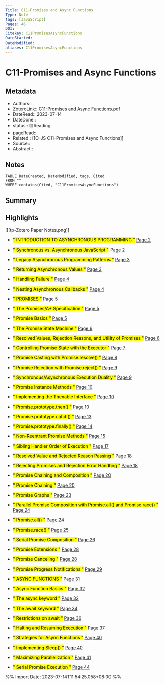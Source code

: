 ```yaml
---
Title: C11-Promises and Async Functions
Type: Note
tags: [JavaScript] 
Pages: 46
DOI: 
Citekey: C11PromisesAsyncFunctions
DateStarted: 
DateModified: 
aliases: C11PromisesAsyncFunctions
---
```

# C11-Promises and Async Functions
## Metadata
- Authors::  
- ZoteroLink:: [C11-Promises and Async Functions.pdf](zotero://select/library/items/B29JDDKZ)
- DateRead:: 2023-07-14
- DateDone::
- status:: 🟨Reading
- pageRead::
- Related:: [[O-JS C11-Promises and Async Functions]]
- Source:: 
- Abstract:: 

## Notes
```dataview
TABLE DateCreated, DateModified, tags, Cited
FROM ""
WHERE contains(Cited, "C11PromisesAsyncFunctions")
```
## Summary

## Highlights
![[tp-Zotero Paper Notes.png]]
- <mark class="hltr-gray ">" INTRODUCTION TO ASYNCHRONOUS PROGRAMMING "</mark> [Page 2 ]( zotero://open-pdf/library/items/B29JDDKZ?page=2&annotation=87HD5KV8)

- <mark class="hltr-gray ">" Synchronous vs. Asynchronous JavaScript "</mark> [Page 2 ]( zotero://open-pdf/library/items/B29JDDKZ?page=2&annotation=T7VZVMG2)

- <mark class="hltr-gray ">" Legacy Asynchronous Programming Patterns "</mark> [Page 3 ]( zotero://open-pdf/library/items/B29JDDKZ?page=3&annotation=WVS9RD3K)

- <mark class="hltr-gray ">" Returning Asynchronous Values "</mark> [Page 3 ]( zotero://open-pdf/library/items/B29JDDKZ?page=3&annotation=Y4VPYZ7N)

- <mark class="hltr-gray ">" Handling Failure "</mark> [Page 4 ]( zotero://open-pdf/library/items/B29JDDKZ?page=4&annotation=CX9HK66A)

- <mark class="hltr-gray ">" Nesting Asynchronous Callbacks "</mark> [Page 4 ]( zotero://open-pdf/library/items/B29JDDKZ?page=4&annotation=X4B7RWIM)

- <mark class="hltr-gray ">" PROMISES "</mark> [Page 5 ]( zotero://open-pdf/library/items/B29JDDKZ?page=5&annotation=Q57QXZ97)

- <mark class="hltr-gray ">" The Promises/A+ Specification "</mark> [Page 5 ]( zotero://open-pdf/library/items/B29JDDKZ?page=5&annotation=EDZU3EVS)

- <mark class="hltr-gray ">" Promise Basics "</mark> [Page 5 ]( zotero://open-pdf/library/items/B29JDDKZ?page=5&annotation=HLA8W4MX)

- <mark class="hltr-gray ">" The Promise State Machine "</mark> [Page 6 ]( zotero://open-pdf/library/items/B29JDDKZ?page=6&annotation=6884JP5Z)

- <mark class="hltr-gray ">" Resolved Values, Rejection Reasons, and Utility of Promises "</mark> [Page 6 ]( zotero://open-pdf/library/items/B29JDDKZ?page=6&annotation=C3DRZJRP)

- <mark class="hltr-gray ">" Controlling Promise State with the Executor "</mark> [Page 7 ]( zotero://open-pdf/library/items/B29JDDKZ?page=7&annotation=9A8NHZCT)

- <mark class="hltr-gray ">" Promise Casting with Promise.resolve() "</mark> [Page 8 ]( zotero://open-pdf/library/items/B29JDDKZ?page=8&annotation=GD8FLWQK)

- <mark class="hltr-gray ">" Promise Rejection with Promise.reject() "</mark> [Page 9 ]( zotero://open-pdf/library/items/B29JDDKZ?page=9&annotation=DBWFW968)

- <mark class="hltr-gray ">" Synchronous/Asynchronous Execution Duality "</mark> [Page 9 ]( zotero://open-pdf/library/items/B29JDDKZ?page=9&annotation=447XVE92)

- <mark class="hltr-gray ">" Promise Instance Methods "</mark> [Page 10 ]( zotero://open-pdf/library/items/B29JDDKZ?page=10&annotation=HXTNRGG6)

- <mark class="hltr-gray ">" Implementing the Thenable Interface "</mark> [Page 10 ]( zotero://open-pdf/library/items/B29JDDKZ?page=10&annotation=H4NJG45W)

- <mark class="hltr-gray ">" Promise.prototype.then() "</mark> [Page 10 ]( zotero://open-pdf/library/items/B29JDDKZ?page=10&annotation=DTZ9MQL4)

- <mark class="hltr-gray ">" Promise.prototype.catch() "</mark> [Page 13 ]( zotero://open-pdf/library/items/B29JDDKZ?page=13&annotation=GHVTXDX6)

- <mark class="hltr-gray ">" Promise.prototype.finally() "</mark> [Page 14 ]( zotero://open-pdf/library/items/B29JDDKZ?page=14&annotation=5ALD8H9A)

- <mark class="hltr-gray ">" Non-Reentrant Promise Methods "</mark> [Page 15 ]( zotero://open-pdf/library/items/B29JDDKZ?page=15&annotation=QE4QWB4D)

- <mark class="hltr-gray ">" Sibling Handler Order of Execution "</mark> [Page 17 ]( zotero://open-pdf/library/items/B29JDDKZ?page=17&annotation=FYLZLTHB)

- <mark class="hltr-gray ">" Resolved Value and Rejected Reason Passing "</mark> [Page 18 ]( zotero://open-pdf/library/items/B29JDDKZ?page=18&annotation=N28GCMRU)

- <mark class="hltr-gray ">" Rejecting Promises and Rejection Error Handling "</mark> [Page 18 ]( zotero://open-pdf/library/items/B29JDDKZ?page=18&annotation=C4CLAQGG)

- <mark class="hltr-gray ">" Promise Chaining and Composition "</mark> [Page 20 ]( zotero://open-pdf/library/items/B29JDDKZ?page=20&annotation=UXTNJC4D)

- <mark class="hltr-gray ">" Promise Chaining "</mark> [Page 20 ]( zotero://open-pdf/library/items/B29JDDKZ?page=20&annotation=WY3BYPPL)

- <mark class="hltr-gray ">" Promise Graphs "</mark> [Page 23 ]( zotero://open-pdf/library/items/B29JDDKZ?page=23&annotation=9HQT5XY4)

- <mark class="hltr-gray ">" Parallel Promise Composition with Promise.all() and Promise.race() "</mark> [Page 24 ]( zotero://open-pdf/library/items/B29JDDKZ?page=24&annotation=RUVCGTIF)

- <mark class="hltr-gray ">" Promise.all() "</mark> [Page 24 ]( zotero://open-pdf/library/items/B29JDDKZ?page=24&annotation=7BGLDVEI)

- <mark class="hltr-gray ">" Promise.race() "</mark> [Page 25 ]( zotero://open-pdf/library/items/B29JDDKZ?page=25&annotation=ZRRTLAWZ)

- <mark class="hltr-gray ">" Serial Promise Composition "</mark> [Page 26 ]( zotero://open-pdf/library/items/B29JDDKZ?page=26&annotation=ZCHLHRTI)

- <mark class="hltr-gray ">" Promise Extensions "</mark> [Page 28 ]( zotero://open-pdf/library/items/B29JDDKZ?page=28&annotation=AY7GLGID)

- <mark class="hltr-gray ">" Promise Canceling "</mark> [Page 28 ]( zotero://open-pdf/library/items/B29JDDKZ?page=28&annotation=W8GCJATM)

- <mark class="hltr-gray ">" Promise Progress Notifications "</mark> [Page 29 ]( zotero://open-pdf/library/items/B29JDDKZ?page=29&annotation=4CK943DM)

- <mark class="hltr-gray ">" ASYNC FUNCTIONS "</mark> [Page 31 ]( zotero://open-pdf/library/items/B29JDDKZ?page=31&annotation=6HB8222W)

- <mark class="hltr-gray ">" Async Function Basics "</mark> [Page 32 ]( zotero://open-pdf/library/items/B29JDDKZ?page=32&annotation=TBKAZWZK)

- <mark class="hltr-gray ">" The async keyword "</mark> [Page 32 ]( zotero://open-pdf/library/items/B29JDDKZ?page=32&annotation=HW4WUDCD)

- <mark class="hltr-gray ">" The await keyword "</mark> [Page 34 ]( zotero://open-pdf/library/items/B29JDDKZ?page=34&annotation=ZIVFFBDN)

- <mark class="hltr-gray ">" Restrictions on await "</mark> [Page 36 ]( zotero://open-pdf/library/items/B29JDDKZ?page=36&annotation=QFTKCIRI)

- <mark class="hltr-gray ">" Halting and Resuming Execution "</mark> [Page 37 ]( zotero://open-pdf/library/items/B29JDDKZ?page=37&annotation=ESTW95CU)

- <mark class="hltr-gray ">" Strategies for Async Functions "</mark> [Page 40 ]( zotero://open-pdf/library/items/B29JDDKZ?page=40&annotation=FAZNQ6CU)

- <mark class="hltr-gray ">" Implementing Sleep() "</mark> [Page 40 ]( zotero://open-pdf/library/items/B29JDDKZ?page=40&annotation=LEZPWLU5)

- <mark class="hltr-gray ">" Maximizing Parallelization "</mark> [Page 41 ]( zotero://open-pdf/library/items/B29JDDKZ?page=41&annotation=8FB6HVYA)

- <mark class="hltr-gray ">" Serial Promise Execution "</mark> [Page 44 ]( zotero://open-pdf/library/items/B29JDDKZ?page=44&annotation=FGIZE58Q)



%% Import Date: 2023-07-14T11:54:25.058+08:00 %%
